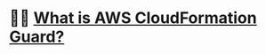 # 💂🏻 [What is AWS CloudFormation Guard?](https://docs.aws.amazon.com/cfn-guard/latest/ug/what-is-guard.html)
